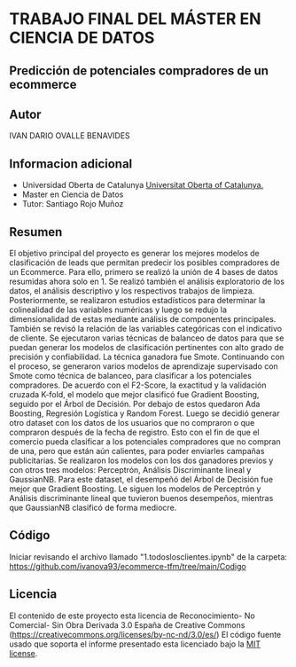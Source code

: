 # TRABAJO FINAL DEL MÁSTER EN CIENCIA DE DATOS

## Predicción de potenciales compradores de un ecommerce

## Autor

IVAN DARIO OVALLE BENAVIDES

## Informacion adicional

* Universidad Oberta de Catalunya [Universitat Oberta of Catalunya.](http://www.uoc.edu/portal/ca/index.html)
* Master en Ciencia de Datos
* Tutor: Santiago Rojo Muñoz

## Resumen

El objetivo principal del proyecto es generar los mejores modelos de clasificación de leads que permitan predecir los posibles compradores de un Ecommerce. Para ello, primero se realizó la unión de 4 bases de datos resumidas ahora solo en 1. Se realizó también el análisis exploratorio de los datos, el análisis descriptivo y los respectivos trabajos de limpieza. Posteriormente, se realizaron estudios estadísticos para determinar la colinealidad de las variables numéricas y luego se redujo la dimensionalidad de estas mediante análisis de componentes principales.  También se revisó la relación de las variables categóricas con el indicativo de cliente. Se ejecutaron varias técnicas de balanceo de datos para que se puedan generar los modelos de clasificación pertinentes con alto grado de precisión y confiabilidad. La técnica ganadora fue Smote. Continuando con el proceso, se generaron varios modelos de aprendizaje supervisado con Smote como técnica de balanceo, para clasificar a los potenciales compradores. De acuerdo con el F2-Score, la exactitud y la validación cruzada K-fold, el modelo que mejor clasificó fue Gradient Boosting, seguido por el Árbol de Decisión. Por debajo de estos quedaron Ada Boosting, Regresión Logística y Random Forest. Luego se decidió generar otro dataset con los datos de los usuarios que no compraron o que compraron después de la fecha de registro. Esto con el fin de que el comercio pueda clasificar a los potenciales compradores que no compran de una, pero que están aún calientes, para poder enviarles campañas publicitarias. Se realizaron los modelos con los dos ganadores previos y con otros tres modelos: Perceptrón, Análisis Discriminante lineal y GaussianNB. Para este dataset, el desempeñó del Árbol de Decisión fue mejor que Gradient Boosting. Le siguen los modelos de Perceptrón y Análisis discriminante lineal que tuvieron buenos desempeños, mientras que GaussianNB clasificó de forma mediocre.

## Código
Iniciar revisando el archivo llamado "1.todoslosclientes.ipynb" de la carpeta: https://github.com/ivanova93/ecommerce-tfm/tree/main/Codigo

## Licencia

El contenido de este proyecto esta licencia de Reconocimiento- No Comercial- Sin Obra Derivada 3.0 España de Creative Commons (https://creativecommons.org/licenses/by-nc-nd/3.0/es/)
El código fuente usado que soporta el informe presentado esta licenciado bajo la [MIT license](http://opensource.org/licenses/mit-license.php).
